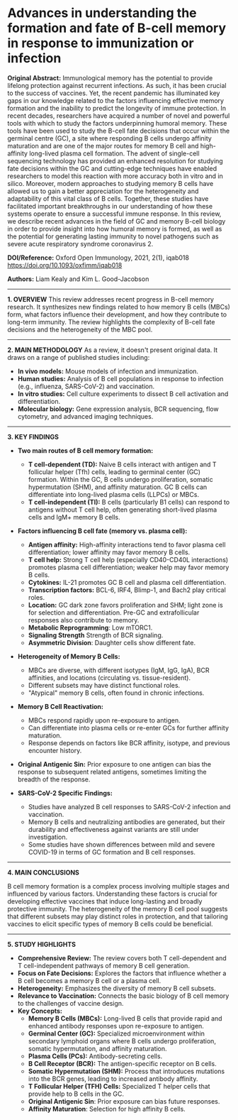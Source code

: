 # Advances in understanding the formation and fate of B-cell memory in response to immunization or infection

**Original Abstract:**
Immunological memory has the potential to provide lifelong protection against recurrent infections. As such, it has been crucial to the success of vaccines. Yet, the recent pandemic has illuminated key gaps in our knowledge related to the factors influencing effective memory formation and the inability to predict the longevity of immune protection. In recent decades, researchers have acquired a number of novel and powerful tools with which to study the factors underpinning humoral memory. These tools have been used to study the B-cell fate decisions that occur within the germinal centre (GC), a site where responding B cells undergo affinity maturation and are one of the major routes for memory B cell and high-affinity long-lived plasma cell formation. The advent of single-cell sequencing technology has provided an enhanced resolution for studying fate decisions within the GC and cutting-edge techniques have enabled researchers to model this reaction with more accuracy both in vitro and in silico. Moreover, modern approaches to studying memory B cells have allowed us to gain a better appreciation for the heterogeneity and adaptability of this vital class of B cells. Together, these studies have facilitated important breakthroughs in our understanding of how these systems operate to ensure a successful immune response. In this review, we describe recent advances in the field of GC and memory B-cell biology in order to provide insight into how humoral memory is formed, as well as the potential for generating lasting immunity to novel pathogens such as severe acute respiratory syndrome coronavirus 2.

**DOI/Reference:** Oxford Open Immunology, 2021, 2(1), iqab018 https://doi.org/10.1093/oxfimm/iqab018

**Authors:** Liam Kealy and Kim L. Good-Jacobson

---

**1. OVERVIEW**
This review addresses recent progress in B-cell memory research. It synthesizes new findings related to how memory B cells (MBCs) form, what factors influence their development, and how they contribute to long-term immunity.  The review highlights the complexity of B-cell fate decisions and the heterogeneity of the MBC pool.

---

**2. MAIN METHODOLOGY**
As a review, it doesn't present original data. It draws on a range of published studies including:

*   **In vivo models:**  Mouse models of infection and immunization.
*   **Human studies:** Analysis of B cell populations in response to infection (e.g., influenza, SARS-CoV-2) and vaccination.
*   **In vitro studies:**  Cell culture experiments to dissect B cell activation and differentiation.
*   **Molecular biology:** Gene expression analysis, BCR sequencing, flow cytometry, and advanced imaging techniques.

---

**3. KEY FINDINGS**

*   **Two main routes of B cell memory formation:**
    *   **T cell-dependent (TD):**  Naive B cells interact with antigen and T follicular helper (Tfh) cells, leading to germinal center (GC) formation. Within the GC, B cells undergo proliferation, somatic hypermutation (SHM), and affinity maturation.  GC B cells can differentiate into long-lived plasma cells (LLPCs) or MBCs.
    *   **T cell-independent (TI):**  B cells (particularly B1 cells) can respond to antigens without T cell help, often generating short-lived plasma cells and IgM+ memory B cells.

*   **Factors influencing B cell fate (memory vs. plasma cell):**
    *   **Antigen affinity:** High-affinity interactions tend to favor plasma cell differentiation; lower affinity may favor memory B cells.
    *   **T cell help:**  Strong T cell help (especially CD40-CD40L interactions) promotes plasma cell differentiation; weaker help may favor memory B cells.
    *   **Cytokines:**  IL-21 promotes GC B cell and plasma cell differentiation.
    *   **Transcription factors:** BCL-6, IRF4, Blimp-1, and Bach2 play critical roles.
    *  **Location:**  GC dark zone favors proliferation and SHM; light zone is for selection and differentiation.  Pre-GC and extrafollicular responses also contribute to memory.
    * **Metabolic Reprogramming**: Low mTORC1.
    * **Signaling Strength** Strength of BCR signaling.
    * **Asymmetric Division**: Daughter cells show different fate.

* **Heterogeneity of Memory B Cells:**
    *   MBCs are diverse, with different isotypes (IgM, IgG, IgA), BCR affinities, and locations (circulating vs. tissue-resident).
    *  Different subsets may have distinct functional roles.
    * "Atypical" memory B cells, often found in chronic infections.

* **Memory B Cell Reactivation:**
    *   MBCs respond rapidly upon re-exposure to antigen.
    *   Can differentiate into plasma cells or re-enter GCs for further affinity maturation.
    *   Response depends on factors like BCR affinity, isotype, and previous encounter history.

*   **Original Antigenic Sin:**  Prior exposure to one antigen can bias the response to subsequent related antigens, sometimes limiting the breadth of the response.

*   **SARS-CoV-2 Specific Findings:**
    *   Studies have analyzed B cell responses to SARS-CoV-2 infection and vaccination.
    *   Memory B cells and neutralizing antibodies are generated, but their durability and effectiveness against variants are still under investigation.
    * Some studies have shown differences between mild and severe COVID-19 in terms of GC formation and B cell responses.

---

**4. MAIN CONCLUSIONS**

B cell memory formation is a complex process involving multiple stages and influenced by various factors.  Understanding these factors is crucial for developing effective vaccines that induce long-lasting and broadly protective immunity. The heterogeneity of the memory B cell pool suggests that different subsets may play distinct roles in protection, and that tailoring vaccines to elicit specific types of memory B cells could be beneficial.

---

**5. STUDY HIGHLIGHTS**

*   **Comprehensive Review:**  The review covers both T cell-dependent and T cell-independent pathways of memory B cell generation.
*   **Focus on Fate Decisions:**  Explores the factors that influence whether a B cell becomes a memory B cell or a plasma cell.
*   **Heterogeneity:**  Emphasizes the diversity of memory B cell subsets.
*   **Relevance to Vaccination:**  Connects the basic biology of B cell memory to the challenges of vaccine design.
* **Key Concepts:**
    *   **Memory B Cells (MBCs):**  Long-lived B cells that provide rapid and enhanced antibody responses upon re-exposure to antigen.
    *   **Germinal Center (GC):**  Specialized microenvironment within secondary lymphoid organs where B cells undergo proliferation, somatic hypermutation, and affinity maturation.
    *   **Plasma Cells (PCs):**  Antibody-secreting cells.
    *   **B Cell Receptor (BCR):**  The antigen-specific receptor on B cells.
    *   **Somatic Hypermutation (SHM):**  Process that introduces mutations into the BCR genes, leading to increased antibody affinity.
    *   **T Follicular Helper (TFH) Cells:**  Specialized T helper cells that provide help to B cells in the GC.
    *  **Original Antigenic Sin**: Prior exposure can bias future responses.
    * **Affinity Maturation**: Selection for high affinity B cells.
